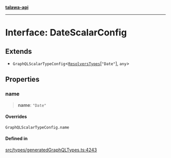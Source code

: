 [**talawa-api**](../../../README.md)

***

# Interface: DateScalarConfig

## Extends

- `GraphQLScalarTypeConfig`\<[`ResolversTypes`](../type-aliases/ResolversTypes.md)\[`"Date"`\], `any`\>

## Properties

### name

> **name**: `"Date"`

#### Overrides

`GraphQLScalarTypeConfig.name`

#### Defined in

[src/types/generatedGraphQLTypes.ts:4243](https://github.com/Suyash878/talawa-api/blob/b5a9d8b4a1ea678a3d6f5b710b3721f91a3052fc/src/types/generatedGraphQLTypes.ts#L4243)
